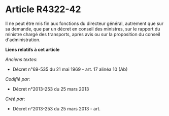 # Article R4322-42

Il ne peut être mis fin aux fonctions du directeur général, autrement que sur sa demande, que par un décret en conseil des
ministres, sur le rapport du ministre chargé des transports, après avis ou sur la proposition du conseil d'administration.

**Liens relatifs à cet article**

_Anciens textes_:

  - Décret n°69-535 du 21 mai 1969 - art. 17 alinéa 10 (Ab)

_Codifié par_:

  - Décret n°2013-253 du 25 mars 2013

_Créé par_:

  - Décret n°2013-253 du 25 mars 2013 - art.
